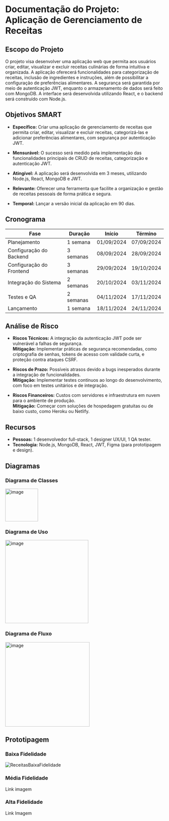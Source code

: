 # Documentação do Projeto: Aplicação de Gerenciamento de Receitas

## Escopo do Projeto
O projeto visa desenvolver uma aplicação web que permita aos usuários criar, editar, visualizar e excluir receitas culinárias de forma intuitiva e organizada. A aplicação oferecerá funcionalidades para categorização de receitas, inclusão de ingredientes e instruções, além de possibilitar a configuração de preferências alimentares. A segurança será garantida por meio de autenticação JWT, enquanto o armazenamento de dados será feito com MongoDB. A interface será desenvolvida utilizando React, e o backend será construído com Node.js.

## Objetivos SMART

- **Específico:** Criar uma aplicação de gerenciamento de receitas que permita criar, editar, visualizar e excluir receitas, categorizá-las e adicionar preferências alimentares, com segurança por autenticação JWT.
  
- **Mensurável:** O sucesso será medido pela implementação das funcionalidades principais de CRUD de receitas, categorização e autenticação JWT.
  
- **Atingível:** A aplicação será desenvolvida em 3 meses, utilizando Node.js, React, MongoDB e JWT.
  
- **Relevante:** Oferecer uma ferramenta que facilite a organização e gestão de receitas pessoais de forma prática e segura.
  
- **Temporal:** Lançar a versão inicial da aplicação em 90 dias.

## Cronograma

| Fase                     | Duração    | Início      | Término     |
|--------------------------|------------|-------------|-------------|
| Planejamento              | 1 semana   | 01/09/2024  | 07/09/2024  |
| Configuração do Backend   | 3 semanas  | 08/09/2024  | 28/09/2024  |
| Configuração do Frontend  | 3 semanas  | 29/09/2024  | 19/10/2024  |
| Integração do Sistema     | 2 semanas  | 20/10/2024  | 03/11/2024  |
| Testes e QA               | 2 semanas  | 04/11/2024  | 17/11/2024  |
| Lançamento                | 1 semana   | 18/11/2024  | 24/11/2024  |

## Análise de Risco

- **Riscos Técnicos:** A integração da autenticação JWT pode ser vulnerável a falhas de segurança.  
  **Mitigação:** Implementar práticas de segurança recomendadas, como criptografia de senhas, tokens de acesso com validade curta, e proteção contra ataques CSRF.
  
- **Riscos de Prazo:** Possíveis atrasos devido a bugs inesperados durante a integração de funcionalidades.  
  **Mitigação:** Implementar testes contínuos ao longo do desenvolvimento, com foco em testes unitários e de integração.
  
- **Riscos Financeiros:** Custos com servidores e infraestrutura em nuvem para o ambiente de produção.  
  **Mitigação:** Começar com soluções de hospedagem gratuitas ou de baixo custo, como Heroku ou Netlify.

## Recursos

- **Pessoas:** 1 desenvolvedor full-stack, 1 designer UX/UI, 1 QA tester.
- **Tecnologia:** Node.js, MongoDB, React, JWT, Figma (para prototipagem e design).
  
## Diagramas

### Diagrama de Classes
<img width="104" alt="image" src="https://github.com/user-attachments/assets/c91bf8a8-a691-4d18-bbfb-65e11c8a311f">


### Diagrama de Uso
<img width="264" alt="image" src="https://github.com/user-attachments/assets/7f0fe95f-8985-436c-85f3-7297c689d3a2">


### Diagrama de Fluxo
<img width="268" alt="image" src="https://github.com/user-attachments/assets/b7ae0ed3-f5b9-42a5-9cd5-074601877992">

## Prototipagem

### Baixa Fidelidade
![ReceitasBaixaFidelidade](https://github.com/user-attachments/assets/984fb9c0-0eb1-4a68-95bb-ffc8741842ae)

### Média Fidelidade
Link imagem

### Alta Fidelidade
Link Imagem

